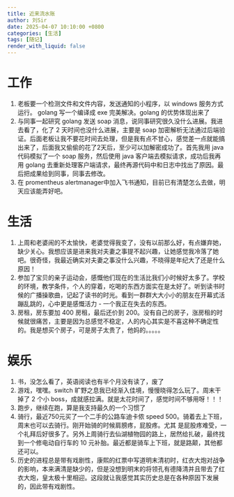 ```yaml
---
title: 近来流水账
author: 刘Sir
date: 2025-04-07 10:10:00 +0800
categories: [生活]
tags: [随记]
render_with_liquid: false
---  
```

# 工作
1. 老板要一个检测文件和文件内容，发送通知的小程序，以 windows 服务方式运行。 golang 写一个编译成 exe 完美解决。golang 的优势体现出来了
2. 与同事一起研究 golang 发送 soap 消息，说同事研究很久没什么进展。我进去看了，化了 2 天时间也没什么进展，主要是 soap 加密解析无法通过后端验证。后面老板让我不要花时间去处理，但是我有点不甘心，感觉差一点就能搞出来了，后面我又偷偷的花了2天后，至少可以加解密成功了。首先我用 java 代码模拟了一个 soap 服务，然后使用 java 客户端去模拟请求，成功后我再用 golang 去重新处理客户端请求，最终再源代码中和日志中找出了原因。最后把成果给到同事，同事去修改。
3. 在 promentheus alertmanager中加入飞书通知，目前已有清楚怎么去做，明天应该能弄好吧。
# 生活
1. 上周和老婆闹的不太愉快，老婆觉得我变了，没有以前那么好，有点嫌弃她，缺少关心。我想应该是进来我对夫妻之事提不起兴趣，让她感觉我冷落了她吧。很奇怪，我最近确实对夫妻之事没什么兴趣，不晓得是年纪大了还是什么原因！
2. 参加了宝贝的亲子运动会，感慨他们现在的生活比我们小时候好太多了。学校的环境，教学条件，个人的穿着，吃喝的东西方面实在是太好了。听到读书时候的广播操歌曲，记起了读书的时光。看到一群群大大小小的朋友在开幕式活蹦乱跳的，心中更是感慨活力 - 一个我正在失去的东西。
3. 房租，房东要加 400 房租，最后还价到 200。没有自己的房子，涨房租的时候就很痛苦，主要是因为总感觉不稳定，人的内心其实是不喜这种不确定性的。我是想买个房子，可是房子太贵了，他妈的。。。。。
# 娱乐
1. 书，没怎么看了，英语阅读也有半个月没有读了，废了
2. 游戏，嘿嘿。switch 旷野之息我已经渐入佳境，慢慢晓得怎么玩了。周末干掉了 2 个小 boss，成就感拉满。就是太花时间了，感觉时间不够用呀！！！
3. 跑步，继续在跑，算是我支持最久的一个习惯了
4. 骑行，最近750元买了一个二手的公路车迪卡侬 speed 500。骑着去上下班，周末也可以去骑行。刚开始骑的时候肩膀疼，屁股疼。尤其 是屁股疼难受，一个礼拜后好很多了。另外上周骑行去仙湖植物园的路上，居然给扎破，最终找到一个修电动自行车的 10 元补胎。最近都是骑车上下班，就是路颠，其他都还可以。
5. 历史的进程总是带有戏剧性，康熙的红票中写道明末清初时，红衣大炮对战争的影响，本来满清是缺少的，但是没想到明末的将领孔有德降清并且带去了红衣大炮，皇太极十里相迎。这段就让我感觉其实历史总是在各种原因下发展的，因此带有戏剧性。


